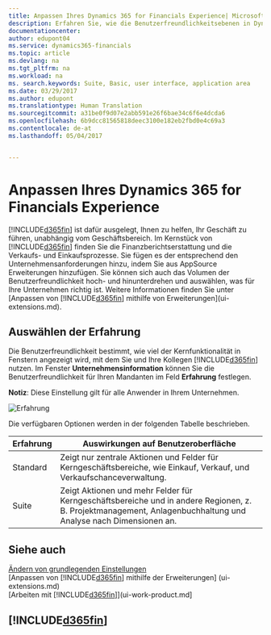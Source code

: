 ```yaml
---
title: Anpassen Ihres Dynamics 365 for Financials Experience| Microsoft Docs
description: Erfahren Sie, wie die Benutzerfreundlichkeitsebenen in Dynamics 365 for Financials aktivieren
documentationcenter: 
author: edupont04
ms.service: dynamics365-financials
ms.topic: article
ms.devlang: na
ms.tgt_pltfrm: na
ms.workload: na
ms. search.keywords: Suite, Basic, user interface, application area
ms.date: 03/29/2017
ms.author: edupont
ms.translationtype: Human Translation
ms.sourcegitcommit: a31be0f9d07e2abb591e26f6bae34c6f6e4dcda6
ms.openlocfilehash: 6b9dcc81565818deec3100e182eb2fbd0e4c69a3
ms.contentlocale: de-at
ms.lasthandoff: 05/04/2017


---
```

# <a name="customizing-your-dynamics-365-for-financials-experience"></a>Anpassen Ihres Dynamics 365 for Financials Experience
[!INCLUDE[d365fin](includes/d365fin_md.md)] ist dafür ausgelegt, Ihnen zu helfen, Ihr Geschäft zu führen, unabhängig vom Geschäftsbereich. Im Kernstück von [!INCLUDE[d365fin](includes/d365fin_md.md)] finden Sie die Finanzberichtserstattung und die Verkaufs- und Einkaufsprozesse. Sie fügen es der entsprechend den Unternehmensanforderungen hinzu, indem Sie aus AppSource Erweiterungen hinzufügen. Sie können sich auch das Volumen der Benutzerfreundlichkeit hoch- und hinunterdrehen und auswählen, was für Ihre Unternehmen richtig ist. Weitere Informationen finden Sie unter [Anpassen von [!INCLUDE[d365fin](includes/d365fin_md.md)] mithilfe von Erweiterungen](ui-extensions.md).

## <a name="choosing-a-user-experience"></a>Auswählen der Erfahrung
Die Benutzerfreundlichkeit bestimmt, wie viel der Kernfunktionalität in Fenstern angezeigt wird, mit dem Sie und Ihre Kollegen [!INCLUDE[d365fin](includes/d365fin_md.md)] nutzen. Im Fenster **Unternehmensinformation** können Sie die Benutzerfreundlichkeit für Ihren Mandanten im Feld **Erfahrung** festlegen.

**Notiz**: Diese Einstellung gilt für alle Anwender in Ihrem Unternehmen.

![Erfahrung](media/ui-experience/experience.gif)

Die verfügbaren Optionen werden in der folgenden Tabelle beschrieben.

| Erfahrung | Auswirkungen auf Benutzeroberfläche |
| --- | --- |
| Standard |Zeigt nur zentrale Aktionen und Felder für Kerngeschäftsbereiche, wie Einkauf, Verkauf, und Verkaufschanceverwaltung. |
| Suite |Zeigt Aktionen und mehr Felder für Kerngeschäftsbereiche und in andere Regionen, z. B.  Projektmanagement, Anlagenbuchhaltung und Analyse nach Dimensionen an. |

## <a name="see-also"></a>Siehe auch 
[Ändern von grundlegenden Einstellungen](ui-change-basic-settings.md)  
[Anpassen von [!INCLUDE[d365fin](includes/d365fin_md.md)] mithilfe der Erweiterungen] (ui-extensions.md)  
[Arbeiten mit [!INCLUDE[d365fin](includes/d365fin_md.md)]](ui-work-product.md]

## [!INCLUDE[d365fin](includes/free_trial_md.md)]
